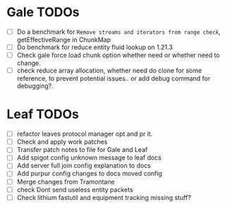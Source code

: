 # Gale TODOs
- [ ] Do a benchmark for `Remove streams and iterators from range check`, getEffectiveRange in ChunkMap
- [ ] Do benchmark for reduce entity fluid lookup on 1.21.3
- [ ] Check gale force load chunk option whether need or whether need to change.
- [ ] check reduce array allocation, whether need do clone for some reference, to prevent potential issues.. or add debug command for debugging?.

# Leaf TODOs
- [ ] refactor leaves protocol manager opt and pr it.
- [ ] Check and apply work patches
- [ ] Transfer patch notes to file for Gale and Leaf
- [ ] Add spigot config unknown message to leaf docs
- [ ] Add server full join config explanation to docs
- [ ] Add purpur config changes to docs moved config
- [ ] Merge changes from Tramontane
- [ ] check Dont send useless entity packets
- [ ] Check lithium fastutil and equipment tracking missing stuff?
